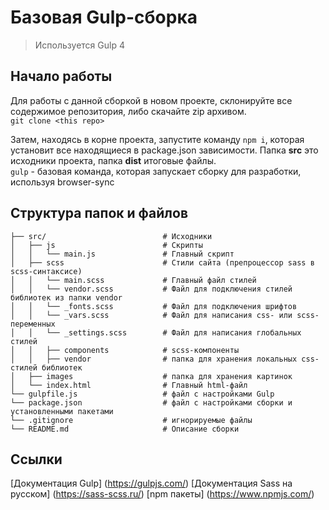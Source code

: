 # Базовая Gulp-сборка

> Используется Gulp 4

## Начало работы
Для работы с данной сборкой в новом проекте, склонируйте все содержимое репозитория, либо скачайте zip архивом. <br>
`git clone <this repo>`

Затем, находясь в корне проекта, запустите команду `npm i`, которая установит все находящиеся в package.json зависимости. Папка __src__ это исходники проекта, папка __dist__ итоговые файлы. <br>
`gulp` - базовая команда, которая запускает сборку для разработки, используя browser-sync

## Структура папок и файлов
```
├── src/                          # Исходники
│   ├── js                        # Скрипты
│   │   └── main.js               # Главный скрипт
│   ├── scss                      # Стили сайта (препроцессор sass в scss-синтаксисе)
│   │   └── main.scss             # Главный файл стилей
│   │   └── vendor.scss           # Файл для подключения стилей библиотек из папки vendor
│   │   └── _fonts.scss           # Файл для подключения шрифтов 
│   │   └── _vars.scss            # Файл для написания css- или scss-переменных
│   │   └── _settings.scss        # Файл для написания глобальных стилей
│   │   ├── components            # scss-компоненты
│   │   ├── vendor                # папка для хранения локальных css-стилей библиотек
│   ├── images                    # папка для хранения картинок
│   └── index.html                # Главный html-файл
└── gulpfile.js                   # файл с настройками Gulp
└── package.json                  # файл с настройками сборки и установленными пакетами
└── .gitignore                    # игнорируемые файлы
└── README.md                     # Описание сборки
```
## Ссылки
[Документация Gulp] (https://gulpjs.com/)
[Документация Sass на русском] (https://sass-scss.ru/)
[npm пакеты] (https://www.npmjs.com/)

